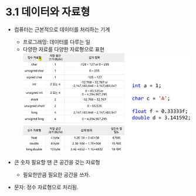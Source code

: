 # 3.1 데이터와 자료형

* 컴퓨터는 근본적으로 데이터를 처리하는 기계
    - 프로그래밍: 데이터를 다루는 일
    - 다양한 자료를 다양한 자료형으로 표현
![](../images/chapter3/data1.png)

* 큰 숫자 필요할 땐 큰 공간을 갖는 자료형
    - 필요한만큼 필요한 공간을 쓰자.

* 문자: 정수 자료형으로 처리됨.